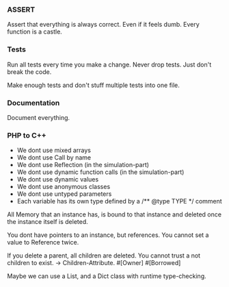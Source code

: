 



### ASSERT
Assert that everything is always correct.
Even if it feels dumb.
Every function is a castle.

### Tests
Run all tests every time you make a change.
Never drop tests. Just don't break the code.

Make enough tests and don't stuff multiple tests into one file.

### Documentation
Document everything.

### PHP to C++

- We dont use mixed arrays
- We dont use Call by name 
- We dont use Reflection (in the simulation-part)
- We dont use dynamic function calls (in the simulation-part)
- We dont use dynamic values
- We dont use anonymous classes
- We dont use untyped parameters 
- Each variable has its own type defined by a /** @type TYPE */ comment

All Memory that an instance has, is bound to that instance and deleted
once the instance itself is deleted.

You dont have pointers to an instance, but references.
You cannot set a value to Reference twice.

If you delete a parent, all children are deleted.
You cannot trust a not children to exist. -> Children-Attribute.
#[Owner] #[Borrowed] 

Maybe we can use a List, and a Dict class with runtime type-checking.